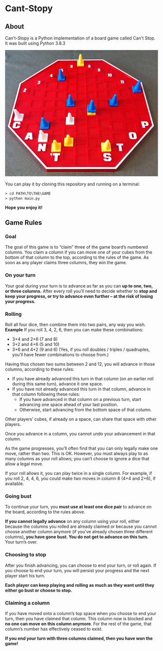 # Cant-Stopy

## About

Can't-Stopy is a Python implementation of a board game called Can't Stop. It was built using Python 3.8.3

![Can't Stop original board](/images/board.png)

You can play it by cloning this repository and running on a terminal:

    > cd PATH\TO\THE\GAME
    > python main.py

**Hope you enjoy it!**

## Game Rules

### Goal

The goal of this game is to “claim” three of the game board’s numbered columns. You claim a column if you can move one of your cubes from the bottom of that column to the top, according to the rules of the game. As soon as any player claims three columns, they win the game.

### On your turn

Your goal during your turn is to advance as far as you can **up to one, two, or three columns.** After every roll you’ll need to decide whether to **stop and keep your progress, or try to advance even further – at the risk of losing your progress.**

### Rolling

Roll all four dice, then combine them into two pairs, any way you wish.
**Example**
If you roll 3, 4, 2, 6, then you can make these combinations:
* 3+4 and 2+6 (7 and 8)
* 3+2 and 4+6 (5 and 10)
* 3+6 and 4+2 (9 and 6)
(Yes, if you roll doubles / triples / quadruples, you’ll have fewer combinations to choose from.)

Having thus chosen two sums between 2 and 12, you will advance in those columns, according to these rules:
* If you have already advanced this turn in that column (on an earlier roll during this same turn), advance it one space.
* If you have not already advanced this turn in that column, advance in that column following these rules:
    * If you have advanced in that column on a previous turn, start advancing one space ahead of your last position.
    * Otherwise, start advancing from the bottom space of that column.

Other players’ cubes, if already on a space, can share that space with other players.

Once you advance in a column, you cannot undo your advancement in that column.

As the game progresses, you’ll often find that you can only legally make one move, rather than two. This is OK. However, you must always play to as many columns as your roll allows; you can’t choose to ignore a dice that allow a legal move.

If your roll allows it, you can play twice in a single column. For example, if you roll 2, 4, 4, 6, you could make two
moves in column 8 (4+4 and 2+6), if available.

### Going bust

To continue your turn, you **must use at least one dice pair** to advance on the board, according to the rules above.

**If you cannot legally advance** on any column using your roll, either because the columns you rolled are already claimed or because you cannot choose another column anymore (if you've already chosen three different columns)**, you have gone bust. You do not get to advance on this turn.** Your turn’s over.

### Choosing to stop

After you finish advancing, you can choose to end your turn, or roll again. If you choose to end your turn, you will persist your progress and the next player start his turn.

**Each player can keep playing and rolling as much as they want until they either go bust or choose to stop.**

### Claiming a column

If you have moved onto a column’s top space when you choose to end your turn, then you have claimed that column.
This column now is blocked and **no one can move on this column anymore**. For the rest of the game, that column’s number has effectively ceased to exist.

**If you end your turn with three columns claimed, then you have won the game!**
